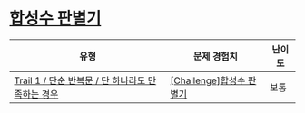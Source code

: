 # [합성수 판별기](https://www.codetree.ai/trails/complete/curated-cards/challenge-factorization-discriminator)

|유형|문제 경험치|난이도|
|---|---|---|
|[Trail 1 / 단순 반복문 / 단 하나라도 만족하는 경우](https://www.codetree.ai/trail-info/novice-low/)|[[Challenge]합성수 판별기](https://www.codetree.ai/trails/complete/curated-cards/challenge-factorization-discriminator/)|보통|

